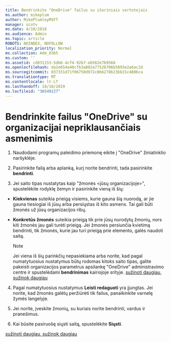 ```yaml
---
title: Bendrinkite "OneDrive" failus su išoriniais vartotojais
ms.author: mikeplum
author: MikePlumleyMSFT
manager: scotv
ms.date: 4/10/2018
ms.audience: Admin
ms.topic: article
ROBOTS: NOINDEX, NOFOLLOW
localization_priority: Normal
ms.collection: Adm_O365
ms.custom: ''
ms.assetid: cd031153-5db6-4cf4-92b7-eb562e7b9568
ms.openlocfilehash: da2e654a40cfb3a802a77526706b5093e2a6ac2d
ms.sourcegitcommit: 037331d71f06750d972c0b6278b23bb15c4806ca
ms.translationtype: MT
ms.contentlocale: lt-LT
ms.lasthandoff: 10/18/2019
ms.locfileid: "36549227"
---
```

# <a name="share-files-in-onedrive-with-people-outside-your-organization"></a>Bendrinkite failus "OneDrive" su organizacijai nepriklausančiais asmenimis

1. Naudodami programų paleidimo priemonę eikite į "OneDrive" žiniatinklio naršyklėje. 
    
2. Pasirinkite failą arba aplanką, kurį norite bendrinti, tada pasirinkite **bendrinti**. 
    
3. Jei saito tipas nustatytas kaip "žmonės \<jūsų organizacijoje\>", spustelėkite rodyklę žemyn ir pasirinkite vieną iš šių: 
    
  - **Kiekvienas** suteikia prieigą visiems, kurie gauna šią nuorodą, ar jie gauna tiesiogiai iš jūsų arba persiųstas iš kito asmens. Tai gali būti žmonės už jūsų organizacijos ribų. 
    
  - **Konkretūs žmonės** suteikia prieigą tik prie jūsų nurodytų žmonių, nors kiti žmonės jau gali turėti prieigą. Jei žmonės persiunčia kvietimą bendrinti, tik žmonės, kurie jau turi prieigą prie elemento, galės naudoti saitą. 
    
    > [!NOTE]
    > Jei viena iš šių parinkčių nepasiekiama arba norite, kad pagal numatytuosius nustatymus būtų rodomas kitoks saito tipas, galite pakeisti organizacijos parametrus apsilankę "OneDrive" administravimo centre ir spustelėdami **bendrinimas** kairiojoje srityje. [sužinoti daugiau, sužinok daugiau](https://go.microsoft.com/fwlink/?linkid=871961)
  
4. Pagal numatytuosius nustatymus **Leisti redaguoti** yra įjungtas. Jei norite, kad žmonės galėtų peržiūrėti tik failus, panaikinkite varnelę žymės langelyje. 
    
5. Jei norite, įveskite žmonių, su kuriais norite bendrinti, vardus ir pranešimus.
    
6. Kai būsite pasiruošę siųsti saitą, spustelėkite **Siųsti**. 
    
[sužinoti daugiau, sužinok daugiau](https://go.microsoft.com/fwlink/?linkid=871861)
  

